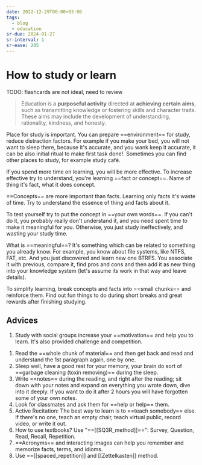 ```yaml
---
date: 2022-12-29T00:00+03:00
tags:
  - blog
  - education
sr-due: 2024-01-27
sr-interval: 1
sr-ease: 205
---
```


# How to study or learn

TODO: flashcards are not ideal, need to review

> Education is a **purposeful activity** directed at **achieving certain aims**,
> such as transmitting knowledge or fostering skills and character traits. These
> aims may include the development of understanding, rationality, kindness, and
> honesty.

Place for study is important. You can prepare ==environment== for study, reduce
distraction factors. For example if you make your bed, you will not want to
sleep there, because it's accurate, and you wank keep it accurate, it can be
also initial ritual to make first task done!. Sometimes you can find other
places to study, for example study café.

If you spend more time on learning, you will be more effective. To increase
effective try to understand, you're learning ==fact or concept==. Name of thing
it's fact, what it does concept.

==Concepts== are more important than facts. Learning only facts it's waste of
time. Try to understand the essence of thing and facts about it. <!--SR:!2024-08-04,1,210-->

To test yourself try to put the concept in ==your own words==. If you can't do
it, you probably really don't understand it, and you need spent time to make it
meaningful for you. Otherwise, you just study ineffectively, and wasting your
study time.

What is ==meaningful==? It's something which can be related to something you
already know. For example, you know about file systems, like NTFS, FAT, etc. And
you just discovered and learn new one BTRFS. You associate it with previous,
compare it, find pros and cons and then add it as new thing into your knowledge
system (let's assume its work in that way and leave details).

To simplify learning, break concepts and facts into ==small chunks== and
reinforce them. Find out fun things to do during short breaks and great rewards
after finishing studying.

## Advices

1. Study with social groups increase your ==motivation== and help you to learn.
   It's also provided challenge and competition.
<!--SR:!2024-01-26,1,230-->

1. Read the ==whole chunk of material== and then get back and read and
   understand the 1st paragraph again, one by one.
1. Sleep well, have a good rest for your memory, your brain do
   sort of ==garbage cleaning (toxin removing)== during the sleep.
4. Write ==notes== during the reading, and right after the reading; sit down
   with your notes and expand on everything you wrote down, dive into it deeply.
If you want to do it after 2 hours you will have forgotten some of your own
notes.
5. Look for classmates and ask them for ==help or help== them.
6. Active Recitation: The best way to learn is to ==teach somebody== else. If
   there's no one, teach an empty chair, teach virtual public, record video, or
write it out.
7. How to use textbooks? Use "==[[SQ3R_method]]==": Survey, Question, Read,
   Recall, Repetition.
8. ==Acronyms== and interacting images can help you remember and memorize facts,
   terms, and idioms.
9. Use ==[[spaced_repetition]] and [[Zettelkasten]] method.
